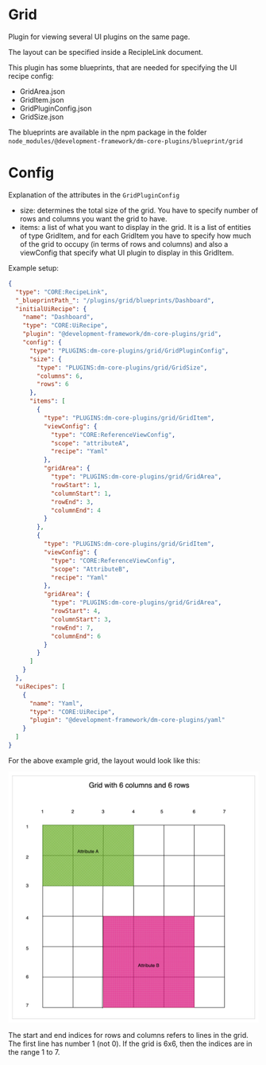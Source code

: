 # Grid

Plugin for viewing several UI plugins on the same page.

The layout can be specified inside a RecipleLink document.

This plugin has some blueprints, that are needed for specifying the UI recipe config:

* GridArea.json
* GridItem.json
* GridPluginConfig.json
* GridSize.json

The blueprints are available in the npm package in the
folder `node_modules/@development-framework/dm-core-plugins/blueprint/grid`

# Config

Explanation of the attributes in the `GridPluginConfig`

* size: determines the total size of the grid. You have to specify number of rows and columns you want the grid to have.
* items: a list of what you want to display in the grid. It is a list of entities of type GridItem, and for each
  GridItem you have to specify how much of the grid to occupy (in terms of rows and columns) and also a viewConfig that
  specify what UI plugin
  to display in this GridItem.

Example setup:

```json
{
  "type": "CORE:RecipeLink",
  "_blueprintPath_": "/plugins/grid/blueprints/Dashboard",
  "initialUiRecipe": {
    "name": "Dashboard",
    "type": "CORE:UiRecipe",
    "plugin": "@development-framework/dm-core-plugins/grid",
    "config": {
      "type": "PLUGINS:dm-core-plugins/grid/GridPluginConfig",
      "size": {
        "type": "PLUGINS:dm-core-plugins/grid/GridSize",
        "columns": 6,
        "rows": 6
      },
      "items": [
        {
          "type": "PLUGINS:dm-core-plugins/grid/GridItem",
          "viewConfig": {
            "type": "CORE:ReferenceViewConfig",
            "scope": "attributeA",
            "recipe": "Yaml"
          },
          "gridArea": {
            "type": "PLUGINS:dm-core-plugins/grid/GridArea",
            "rowStart": 1,
            "columnStart": 1,
            "rowEnd": 3,
            "columnEnd": 4
          }
        },
        {
          "type": "PLUGINS:dm-core-plugins/grid/GridItem",
          "viewConfig": {
            "type": "CORE:ReferenceViewConfig",
            "scope": "AttributeB",
            "recipe": "Yaml"
          },
          "gridArea": {
            "type": "PLUGINS:dm-core-plugins/grid/GridArea",
            "rowStart": 4,
            "columnStart": 3,
            "rowEnd": 7,
            "columnEnd": 6
          }
        }
      ]
    }
  },
  "uiRecipes": [
    {
      "name": "Yaml",
      "type": "CORE:UiRecipe",
      "plugin": "@development-framework/dm-core-plugins/yaml"
    }
  ]
}

```

For the above example grid, the layout would look like this:

![Illustration of columns and row indexing](grid_example.png)

The start and end indices for rows and columns refers to lines in the grid. The first line has number 1 (not 0). If the
grid is 6x6, then the indices are in the range 1 to 7.


